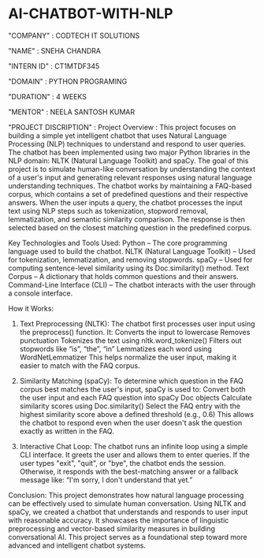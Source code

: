 # AI-CHATBOT-WITH-NLP

"COMPANY" : CODTECH IT SOLUTIONS

"NAME" : SNEHA CHANDRA

"INTERN ID" : CT1MTDF345

"DOMAIN" : PYTHON PROGRAMING

"DURATION" : 4 WEEKS

"MENTOR" : NEELA SANTOSH KUMAR

"PROJECT DISCRIPTION" : Project Overview : This project focuses on building a simple yet intelligent chatbot that uses Natural Language Processing (NLP) techniques to understand and respond to user queries. The chatbot has been implemented using two major Python libraries in the NLP domain: NLTK (Natural Language Toolkit) and spaCy. The goal of this project is to simulate human-like conversation by understanding the context of a user's input and generating relevant responses using natural language understanding techniques.
The chatbot works by maintaining a FAQ-based corpus, which contains a set of predefined questions and their respective answers. When the user inputs a query, the chatbot processes the input text using NLP steps such as tokenization, stopword removal, lemmatization, and semantic similarity comparison. The response is then selected based on the closest matching question in the predefined corpus.


Key Technologies and Tools Used:
Python – The core programming language used to build the chatbot.
NLTK (Natural Language Toolkit) – Used for tokenization, lemmatization, and removing stopwords.
spaCy – Used for computing sentence-level similarity using its Doc.similarity() method.
Text Corpus – A dictionary that holds common questions and their answers.
Command-Line Interface (CLI) – The chatbot interacts with the user through a console interface.


How it Works:
1. Text Preprocessing (NLTK):
The chatbot first processes user input using the preprocess() function. It:
Converts the input to lowercase
Removes punctuation
Tokenizes the text using nltk.word_tokenize()
Filters out stopwords like “is”, “the”, “in”
Lemmatizes each word using WordNetLemmatizer
This helps normalize the user input, making it easier to match with the FAQ corpus.

2. Similarity Matching (spaCy):
To determine which question in the FAQ corpus best matches the user's input, spaCy is used to:
Convert both the user input and each FAQ question into spaCy Doc objects
Calculate similarity scores using Doc.similarity()
Select the FAQ entry with the highest similarity score above a defined threshold (e.g., 0.6)
This allows the chatbot to respond even when the user doesn't ask the question exactly as written in the FAQ.

3. Interactive Chat Loop:
The chatbot runs an infinite loop using a simple CLI interface. It greets the user and allows them to enter queries. If the user types "exit", "quit", or "bye", the chatbot ends the session. Otherwise, it responds with the best-matching answer or a fallback message like:
“I'm sorry, I don't understand that yet.”


Conclusion:
This project demonstrates how natural language processing can be effectively used to simulate human conversation. Using NLTK and spaCy, we created a chatbot that understands and responds to user input with reasonable accuracy. It showcases the importance of linguistic preprocessing and vector-based similarity measures in building conversational AI. This project serves as a foundational step toward more advanced and intelligent chatbot systems.
